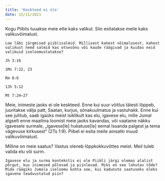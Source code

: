 ```yaml
---
title: 'Keskteed ei ole'
date: 15/11/2021
---
```


Kogu Piiblis tuuakse meie ette kaks valikut. Siin esitatakse meile kaks
valikuvõimalust.

`Loe läbi järgmised piiblisalmid. Millisest kahest võimalusest, kahest valikust need salmid kas otsesõnu või kaude räägivad ja kuidas neid valikuid iseloomustatakse?`

`Jh 3:16`

`1Ms 7:22, 23`

`Rm 8:6`

`1Jh 5:12`

`Mt 7:24–27`

Meie, inimeste jaoks ei ole keskteed. Enne kui suur võitlus täiesti lõppeb, juuritakse välja patt, Saatan, kurjus, sõnakuulmatus ja vastuhakk. Enne kui see juhtub, saab igaüks meist isiklikult kas elu, igavese elu, mille Jumal algselt enne maailma loomist meie jaoks kavandas, või vaatame näkku igavesele surmale, „igavese[le] hukatuse[le] eemal Issanda palgest ja tema vägevuse kirkusest“ (2Ts 1:9). Piibel ei esita meile ainsatki muud valikuvõimalust.

Milline on meie saatus? Vastus oleneb lõppkokkuvõttes meist. Meil tuleb valida elu või surm.

`Igavese elu ja surma kontekstis ei ole Piibli järgi olemas alalist põrgut, kus inimesed põlevad ja piinlevad. Miks on see lohutav tõde? Mida räägiks Jumala iseloomu kohta see, kui kadunute saatuseks oleks igavene teadvustatud piin?`